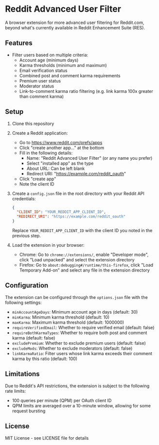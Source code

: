 # Reddit Advanced User Filter

A browser extension for more advanced user filtering for Reddit.com, beyond what's currently available in Reddit Enhancement Suite (RES).

## Features

- Filter users based on multiple criteria:
  - Account age (minimum days)
  - Karma thresholds (minimum and maximum)
  - Email verification status
  - Combined post and comment karma requirements
  - Premium user status
  - Moderator status
  - Link-to-comment karma ratio filtering (e.g. link karma 100x greater than comment karma)

## Setup

1. Clone this repository

2. Create a Reddit application:
   - Go to https://www.reddit.com/prefs/apps
   - Click "create another app..." at the bottom
   - Fill in the following details:
     - Name: "Reddit Advanced User Filter" (or any name you prefer)
     - Select "installed app" as the type
     - About URL: Can be left blank
     - Redirect URI: "https://example.com/reddit_oauth"
   - Click "create app"
   - Note the client ID

3. Create a `config.json` file in the root directory with your Reddit API credentials:
   ```json
   {
     "CLIENT_ID": "YOUR_REDDIT_APP_CLIENT_ID",
     "REDIRECT_URI": "https://example.com/reddit_oauth"
   }
   ```
   Replace `YOUR_REDDIT_APP_CLIENT_ID` with the client ID you noted in the previous step.

4. Load the extension in your browser:
   - Chrome: Go to `chrome://extensions/`, enable "Developer mode", click "Load unpacked" and select the extension directory
   - Firefox: Go to `about:debugging#/runtime/this-firefox`, click "Load Temporary Add-on" and select any file in the extension directory

## Configuration

The extension can be configured through the `options.json` file with the following settings:

- `minAccountAgeDays`: Minimum account age in days (default: 30)
- `minKarma`: Minimum karma threshold (default: 10)
- `maxKarma`: Maximum karma threshold (default: 1000000)
- `requireVerifiedEmail`: Whether to require verified email (default: false)
- `requireBothKarmaTypes`: Whether to require both post and comment karma (default: false)
- `excludePremium`: Whether to exclude premium users (default: false)
- `excludeMods`: Whether to exclude moderators (default: false)
- `linkKarmaRatio`: Filter users whose link karma exceeds their comment karma by this ratio (default: 100)

## Limitations

Due to Reddit's API restrictions, the extension is subject to the following rate limits:

- 100 queries per minute (QPM) per OAuth client ID
- QPM limits are averaged over a 10-minute window, allowing for some request bursting

## License

MIT License - see LICENSE file for details 
